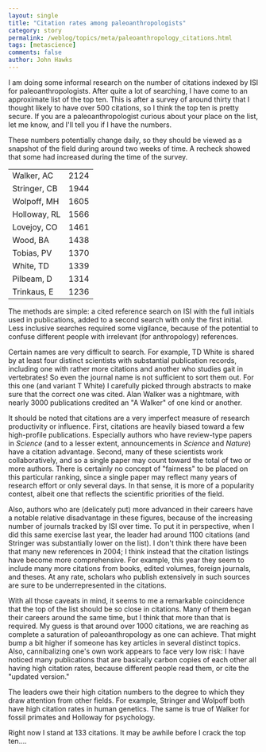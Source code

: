 ```yaml
---
layout: single 
title: "Citation rates among paleoanthropologists" 
category: story
permalink: /weblog/topics/meta/paleoanthropology_citations.html
tags: [metascience] 
comments: false 
author: John Hawks 
---
```



<p>
I am doing some informal research on the number of citations indexed by ISI for paleoanthropologists. After quite a lot of searching, I have come to an approximate list of the top ten. This is after a survey of around thirty that I thought likely to have over 500 citations, so I think the top ten is pretty secure. If you are a paleoanthropologist curious about your place on the list, let me know, and I'll tell you if I have the numbers. 
</p>

<p>
These numbers potentially change daily, so they should be viewed as a snapshot of the field during around two weeks of time. A recheck showed that some had increased during the time of the survey. 
</p>

<table>
<tr><td>Walker, AC</td><td>2124</td></tr>
<tr><td>Stringer, CB</td><td>1944</td></tr>
<tr><td>Wolpoff, MH</td><td>1605</td></tr>
<tr><td>Holloway, RL</td><td>1566</td></tr>
<tr><td>Lovejoy, CO</td><td>1461</td></tr>
<tr><td>Wood, BA</td><td>1438</td></tr>
<tr><td>Tobias, PV</td><td>1370</td></tr>
<tr><td>White, TD</td><td>1339</td></tr>
<tr><td>Pilbeam, D</td><td>1314</td></tr>
<tr><td>Trinkaus, E</td><td>1236</td></tr>
</table>

<p>
The methods are simple: a cited reference search on ISI with the full initials used in publications, added to a second search with only the first initial. Less inclusive searches required some vigilance, because of the potential to confuse different people with irrelevant (for anthropology) references. 
</p>

<p>
Certain names are very difficult to search. For example, TD White is shared by at least four distinct scientists with substantial publication records, including one with rather more citations and another who studies gait in vertebrates! So even the journal name is not sufficient to sort them out. For this one (and variant T White) I carefully picked through abstracts to make sure that the correct one was cited. Alan Walker was a nightmare, with nearly 3000 publications credited an "A Walker" of one kind or another. 
</p>

<p>
It should be noted that citations are a very imperfect measure of research productivity or influence. First, citations are heavily biased toward a few high-profile publications. Especially authors who have review-type papers in <i>Science</i> (and to a lesser extent, announcements in <i>Science</i> and <i>Nature</i>) have a citation advantage. Second, many of these scientists work collaboratively, and so a single paper may count toward the total of two or more authors. There is certainly no concept of "fairness" to be placed on this particular ranking, since a single paper may reflect many years of research effort or only several days. In that sense, it is more of a popularity contest, albeit one that reflects the scientific priorities of the field. 
</p>

<p>
Also, authors who are (delicately put) more advanced in their careers have a notable relative disadvantage in these figures, because of the increasing number of journals tracked by ISI over time. To put it in perspective, when I did this same exercise last year, the leader had around 1100 citations (and Stringer was substantially lower on the list). I don't think there have been that many new references in 2004; I think instead that the citation listings have become more comprehensive. For example, this year they seem to include many more citations from books, edited volumes, foreign journals, and theses. At any rate, scholars who publish extensively in such sources are sure to be underrepresented in the citations. 
</p>

<p>
With all those caveats in mind, it seems to me a remarkable coincidence that the top of the list should be so close in citations. Many of them began their careers around the same time, but I think that more than that is required. My guess is that around over 1000 citations, we are reaching as complete a saturation of paleoanthropology as one can achieve. That might bump a bit higher if someone has key articles in several distinct topics. Also, cannibalizing one's own work appears to face very low risk: I have noticed many publications that are basically carbon copies of each other all having high citation rates, because different people read them, or cite the "updated version." 
</p>

<p>
The leaders owe their high citation numbers to the degree to which they draw attention from other fields. For example, Stringer and Wolpoff both have high citation rates in human genetics. The same is true of Walker for fossil primates and Holloway for psychology. 
</p>

<p>
Right now I stand at 133 citations. It may be awhile before I crack the top ten....
</p>

